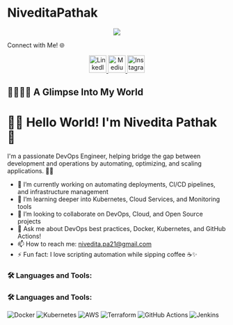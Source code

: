 # NiveditaPathak

<p align="center">
  <img src="https://capsule-render.vercel.app/api?text=Hey%20Everyone!🕹️&animation=fadeIn&type=waving&color=gradient&height=100" />
</p>

Connect with Me! 🌐

<p align="center">
  <!-- your icons here -->
</p>

<p align="center">
  
  <a href="https://www.linkedin.com/in/nivedita-pathak-a6b795225/" target="_blank">
    <img src="https://img.icons8.com/ios-filled/50/0A66C2/linkedin-circled--v1.png" alt="LinkedIn" height="40" />
  </a>
  <a href="https://medium.com/@pathaknivedita21" target="_blank">
    <img src="https://img.icons8.com/ios-filled/50/000000/medium-monogram.png" alt="Medium" height="40" />
  </a>
  
  
  <a href="https://www.instagram.com/niveditapathak21/" target="_blank">
    <img src="https://img.icons8.com/ios-filled/50/FF0080/instagram-new--v1.png" alt="Instagram" height="40" />
  </a>
</p>



## 👩🏻‍💻✨ A Glimpse Into My World

# 👩‍💻 Hello World! I'm Nivedita Pathak 🚀

I'm a passionate DevOps Engineer, helping bridge the gap between development and operations by automating, optimizing, and scaling applications. 🔧🌐

- 🔭 I’m currently working on automating deployments, CI/CD pipelines, and infrastructure management
- 🌱 I’m learning deeper into Kubernetes, Cloud Services, and Monitoring tools
- 👯 I’m looking to collaborate on DevOps, Cloud, and Open Source projects
- 💬 Ask me about DevOps best practices, Docker, Kubernetes, and GitHub Actions!
- 📫 How to reach me: nivedita.pa21@gmail.com
- ⚡ Fun fact: I love scripting automation while sipping coffee ☕✨


### 🛠️ Languages and Tools:
### 🛠️ Languages and Tools:

![Docker](https://img.shields.io/badge/Docker-2496ED?style=for-the-badge&logo=docker&logoColor=white)
![Kubernetes](https://img.shields.io/badge/Kubernetes-326CE5?style=for-the-badge&logo=kubernetes&logoColor=white)
![AWS](https://img.shields.io/badge/AWS-FF9900?style=for-the-badge&logo=amazonaws&logoColor=white)
![Terraform](https://img.shields.io/badge/Terraform-7B42BC?style=for-the-badge&logo=terraform&logoColor=white)
![GitHub Actions](https://img.shields.io/badge/GitHub%20Actions-2088FF?style=for-the-badge&logo=githubactions&logoColor=white)
![Jenkins](https://img.shields.io/badge/Jenkins-D24939?style=for-the-badge&logo=jenkins&logoColor=white)

